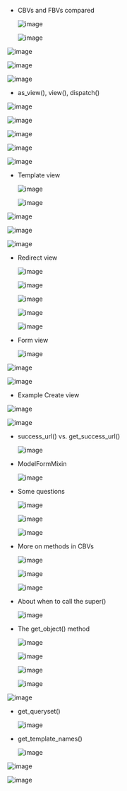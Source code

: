 * CBVs and FBVs compared

  ![image](https://github.com/user-attachments/assets/3637b01e-f309-4f08-9775-4e255d6d2719)

  ![image](https://github.com/user-attachments/assets/3eef1226-9d38-4b48-8a27-34f18f1ae163)

![image](https://github.com/user-attachments/assets/dd4d6dba-bd1f-44ad-a5fa-a0c21f883ebb)

![image](https://github.com/user-attachments/assets/bd01dff0-275d-48fd-91ce-dcc87541d1dd)

![image](https://github.com/user-attachments/assets/49934715-5e8b-46eb-bd8b-c40647e8ede6)

* as_view(), view(), dispatch()
  
![image](https://github.com/user-attachments/assets/6a30ceaa-7a1c-4ae3-88c5-d068d84d73ab)

![image](https://github.com/user-attachments/assets/9ceedbee-a5af-4067-bedb-ab8a5ba496ac)

![image](https://github.com/user-attachments/assets/0771eed7-41e0-4858-ad81-48bcbb039be0)

![image](https://github.com/user-attachments/assets/fa8e2b00-0a16-415d-9082-58bb6e4aa4d7)

![image](https://github.com/user-attachments/assets/9f9943d3-15f6-4171-bcf0-9d85889f6da8)

* Template view

  ![image](https://github.com/user-attachments/assets/8d22887a-75cc-44fb-a797-b85cc7c90456)

  ![image](https://github.com/user-attachments/assets/9aec7fd1-4aa3-4b3d-8a7f-b6dbdc38c557)

![image](https://github.com/user-attachments/assets/c35fe84f-6187-4060-b04a-778860659fcd)

![image](https://github.com/user-attachments/assets/977da757-d5ff-4d3e-80de-7bdb18730565)

![image](https://github.com/user-attachments/assets/c64cb57e-f880-418a-9f06-94a61e8fde18)

* Redirect view

  ![image](https://github.com/user-attachments/assets/b5718be9-a9c6-4a66-bfac-22a75864e22d)

  ![image](https://github.com/user-attachments/assets/00be44a2-4db4-404a-84fc-70e7a8e0f616)

  ![image](https://github.com/user-attachments/assets/1c7ec6a4-752d-445c-9eb0-dd795b3de091)

  ![image](https://github.com/user-attachments/assets/f81aaa48-dfd0-445d-9cd7-283090cde04f)

  ![image](https://github.com/user-attachments/assets/99968694-5a5d-4d46-831b-dc07a2e71d62)

* Form view

  ![image](https://github.com/user-attachments/assets/daf77d3b-10ab-436f-a071-13c6ae6bdd04)

![image](https://github.com/user-attachments/assets/e973f03c-3409-4e4f-b52a-4448c75f7c8e)

![image](https://github.com/user-attachments/assets/480ae623-e54f-4204-b6fc-701bea1ab50b)

* Example Create view

![image](https://github.com/user-attachments/assets/6492f2c2-2b8a-44ce-b114-c5e1a8608e17)

![image](https://github.com/user-attachments/assets/a715a8f7-b60a-4940-8ec5-1afbcb733faa)

* success_url() vs. get_success_url()

  ![image](https://github.com/user-attachments/assets/c6727600-ca8d-464b-8cc5-26a8cd9faef5)

* ModelFormMixin

  ![image](https://github.com/user-attachments/assets/0de80cc9-3f3b-4dae-ad8d-d610d4f03100)

* Some questions

  ![image](https://github.com/user-attachments/assets/d4b0f278-73ee-4f29-a535-e1f1af784f9c)

  ![image](https://github.com/user-attachments/assets/53a5ea02-9270-42ff-86d9-c1548eb8c0d2)

  ![image](https://github.com/user-attachments/assets/1d8cc113-ee02-401b-a2b6-6706996e8276)

* More on methods in CBVs

  ![image](https://github.com/user-attachments/assets/057ade8b-536f-4d9b-bdff-aac6eb3e2b12)

  ![image](https://github.com/user-attachments/assets/ba684a29-5c82-4eff-ae01-ec0eb19a19ec)

  ![image](https://github.com/user-attachments/assets/b01f38b3-c0f1-4a09-86d1-83a7867c163c)

* About when to call the super()

  ![image](https://github.com/user-attachments/assets/c80f9958-8627-4ca7-8ba6-4ec431fd7408)

* The get_object() method

  ![image](https://github.com/user-attachments/assets/30775ee8-4307-48f1-b603-a3afce9471f7)

  ![image](https://github.com/user-attachments/assets/ac8044e9-ade9-45ac-8d04-4fe71bd21a72)

  ![image](https://github.com/user-attachments/assets/330c4b8a-f4c0-4aff-91c4-ac2ca25a24f8)

  ![image](https://github.com/user-attachments/assets/204d8252-8d4e-4533-a6eb-b3e234a84d3a)

![image](https://github.com/user-attachments/assets/9cbaf172-440e-4663-87aa-437f908745c9)

* get_queryset()

  ![image](https://github.com/user-attachments/assets/de6223ae-6e55-4b3a-b367-eb8c1fe642fc)

* get_template_names()

  ![image](https://github.com/user-attachments/assets/c18595f6-97f8-48ec-90e5-c34f8abdfb29)

![image](https://github.com/user-attachments/assets/5090d190-5b6f-4878-aed7-f2cfb0ab5526)

![image](https://github.com/user-attachments/assets/4de4bbbe-983c-45ba-94f1-f419f74ac45d)





